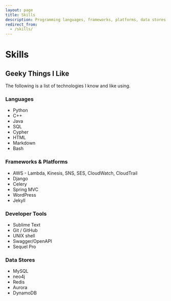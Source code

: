 ```yaml
---
layout: page
title: Skills
description: Programming languages, frameworks, platforms, data stores and tools I know.
redirect_from:
  - /skills/
---
```

# Skills

## Geeky Things I Like

The following is a list of technologies I know and like using.

### Languages
- Python
- C++
- Java
- SQL
- Cypher
- HTML
- Markdown
- Bash

### Frameworks & Platforms
- AWS - Lambda, Kinesis, SNS, SES, CloudWatch, CloudTrail
- Django
- Celery
- Spring MVC
- WordPress
- Jekyll

### Developer Tools
- Sublime Text
- Git / GitHub
- UNIX shell
- Swagger/OpenAPI
- Sequel Pro

### Data Stores
- MySQL
- neo4j
- Redis
- Aurora
- DynamoDB
